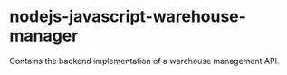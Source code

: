 # nodejs-javascript-warehouse-manager
Contains the backend implementation of a warehouse management API.

